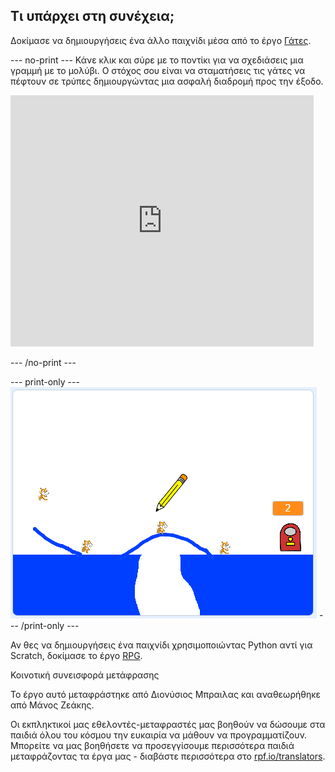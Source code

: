 ## Τι υπάρχει στη συνέχεια;

Δοκίμασε να δημιουργήσεις ένα άλλο παιχνίδι μέσα από το έργο [Γάτες](https://projects.raspberrypi.org/el-GR/projects/cats?utm_source=pathway&utm_medium=whatnext&utm_campaign=projects).

--- no-print --- Κάνε κλικ και σύρε με το ποντίκι για να σχεδιάσεις μια γραμμή με το μολύβι. Ο στόχος σου είναι να σταματήσεις τις γάτες να πέφτουν σε τρύπες δημιουργώντας μια ασφαλή διαδρομή προς την έξοδο.

<div class="scratch-preview">
  <iframe allowtransparency="true" width="485" height="402" src="https://scratch.mit.edu/projects/embed/253667883/?autostart=false" frameborder="0" scrolling="no"></iframe>
</div>

--- /no-print ---

--- print-only --- ![Cats finished](images/cats-finished.png) --- /print-only ---

Αν θες να δημιουργήσεις ένα παιχνίδι χρησιμοποιώντας Python αντί για Scratch, δοκίμασε το έργο [RPG](https://projects.raspberrypi.org/el-GR/projects/rpg?utm_source=pathway&utm_medium=whatnext&utm_campaign=projects).


Κοινοτική συνεισφορά μετάφρασης

Το έργο αυτό μεταφράστηκε από Διονύσιος Μπραιλας και αναθεωρήθηκε από Μάνος Ζεάκης.

Οι εκπληκτικοί μας εθελοντές-μεταφραστές μας βοηθούν να δώσουμε στα παιδιά όλου του κόσμου την ευκαιρία να μάθουν να προγραμματίζουν. Μπορείτε να μας βοηθήσετε να προσεγγίσουμε περισσότερα παιδιά μεταφράζοντας τα έργα μας - διαβάστε περισσότερα στο [rpf.io/translators](https://rpf.io/translators).